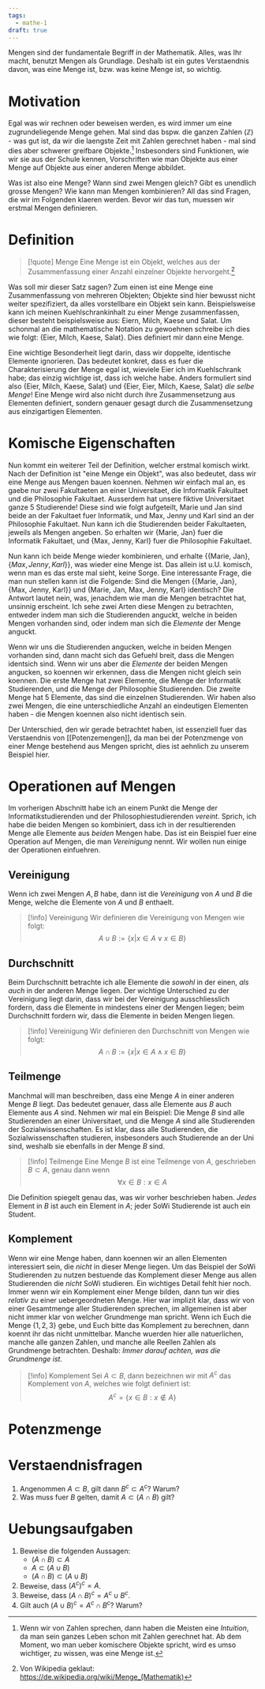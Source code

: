 ```yaml
---
tags:
  - mathe-1
draft: true
---
```

Mengen sind der fundamentale Begriff in der Mathematik. Alles, was Ihr macht, benutzt Mengen als Grundlage. Deshalb ist ein gutes Verstaendnis davon, was eine Menge ist, bzw. was keine Menge ist, so wichtig. 

# Motivation
Egal was wir rechnen oder beweisen werden, es wird immer um eine zugrundeliegende Menge gehen. Mal sind das bspw. die ganzen Zahlen ($\mathbb{Z}$) - was gut ist, da wir die laengste Zeit mit Zahlen gerechnet haben - mal sind dies aber schwerer greifbare Objekte.[^1] Insbesonders sind Funktionen, wie wir sie aus der Schule kennen, Vorschriften wie man Objekte aus einer Menge auf Objekte aus einer anderen Menge abbildet. 

Was ist also eine Menge? Wann sind zwei Mengen gleich? Gibt es unendlich grosse Mengen? Wie kann man Mengen kombinieren? All das sind Fragen, die wir im Folgenden klaeren werden. Bevor wir das tun, muessen wir erstmal Mengen definieren.

# Definition


> [!quote] Menge
> Eine Menge ist ein Objekt, welches aus der Zusammenfassung einer Anzahl einzelner Objekte hervorgeht.[^2]

Was soll mir dieser Satz sagen? Zum einen ist eine Menge eine Zusammenfassung von mehreren Objekten; Objekte sind hier bewusst nicht weiter spezifiziert, da alles vorstellbare ein Objekt sein kann. Beispielsweise kann ich meinen Kuehlschrankinhalt zu einer Menge zusammenfassen, dieser besteht beispielsweise aus: Eiern, Milch, Kaese und Salat. Um schonmal an die mathematische Notation zu gewoehnen schreibe ich dies wie folgt: $\{\text{Eier, Milch, Kaese, Salat}\}$. Dies definiert mir dann eine Menge.

Eine wichtige Besonderheit liegt darin, dass wir doppelte, identische Elemente ignorieren. Das bedeutet konkret, dass es fuer die Charakterisierung der Menge egal ist, wieviele Eier ich  im Kuehlschrank habe; das einzig wichtige ist, dass ich welche habe. Anders formuliert sind also $\{\text{Eier, Milch, Kaese, Salat}\}$ und $\{\text{Eier, Eier, Milch, Kaese, Salat}\}$ *die selbe Menge*! Eine Menge wird also nicht durch ihre Zusammensetzung aus Elementen definiert, sondern genauer gesagt durch die Zusammensetzung aus einzigartigen Elementen.

# Komische Eigenschaften

Nun kommt ein weiterer Teil der Definition, welcher erstmal komisch wirkt. Nach der Definition ist "eine Menge ein Objekt", was also bedeutet, dass wir eine Menge aus Mengen bauen koennen. Nehmen wir einfach mal an, es gaebe nur zwei Fakultaeten an einer Universitaet, die Informatik Fakultaet und die Philosophie Fakultaet. Ausserdem hat unsere fiktive Universitaet ganze 5 Studierende! Diese sind wie folgt aufgeteilt, Marie und Jan sind beide an der Fakultaet fuer Informatik, und Max, Jenny und Karl sind an der Philosophie Fakultaet. Nun kann ich die Studierenden beider Fakultaeten, jeweils als Mengen angeben. So erhalten wir $\{\text{Marie, Jan}\}$ fuer die Informatik Fakultaet, und $\{\text{Max, Jenny, Karl}\}$ fuer die Philosophie Fakultaet. 

Nun kann ich beide Menge wieder kombinieren, und erhalte $\{\{\text{Marie, Jan}\}, \{Max, Jenny, Karl\}\}$, was wieder eine Menge ist. Das allein ist u.U. komisch, wenn man es das erste mal sieht, keine Sorge. Eine interessante Frage, die man nun stellen kann ist die Folgende: Sind die Mengen $\{\{\text{Marie, Jan}\}, \{\text{Max, Jenny, Karl}\}\}$ und $\{\text{Marie, Jan, Max, Jenny, Karl}\}$ identisch? Die Antwort lautet nein, was, jenachdem wie man die Mengen betrachtet hat, unsinnig erscheint. Ich sehe zwei Arten diese Mengen zu betrachten, entweder indem man sich die Studierenden anguckt, welche in beiden Mengen vorhanden sind, oder indem man sich die *Elemente* der Menge anguckt.

Wenn wir uns die Studierenden angucken, welche in beiden Mengen vorhanden sind, dann macht sich das Gefuehl breit, dass die Mengen identsich sind. Wenn wir uns aber die *Elemente* der beiden Mengen angucken, so koennen wir erkennen, dass die Mengen nicht gleich sein koennen. Die erste Menge hat zwei Elemente, die Menge der Informatik Studierenden, und die Menge der Philosophie Studierenden. Die zweite Menge hat 5 Elemente, das sind die einzelnen Studierenden. Wir haben also zwei Mengen, die eine unterschiedliche Anzahl an eindeutigen Elementen haben - die Mengen koennen also nicht identisch sein.

Der Unterschied, den wir gerade betrachtet haben, ist essenziell fuer das Verstaendnis von [[Potenzemengen]], da man bei der Potenzmenge von einer Menge bestehend aus Mengen spricht, dies ist aehnlich zu unserem Beispiel hier.

# Operationen auf Mengen

Im vorherigen Abschnitt habe ich an einem Punkt die Menge der Informatikstudierenden und der Philosophiestudierenden *vereint*. Sprich, ich habe die beiden Mengen so kombiniert, dass ich in der resultierenden Menge alle Elemente aus *beiden* Mengen habe. Das ist ein Beispiel fuer eine Operation auf Mengen, die man *Vereinigung* nennt. Wir wollen nun einige der Operationen einfuehren.

## Vereinigung

Wenn ich zwei Mengen $A, B$ habe, dann ist die *Vereinigung* von $A$ und $B$ die Menge, welche die Elemente von $A$ und $B$ enthaelt. 


> [!info] Vereinigung
> Wir definieren die Vereinigung von Mengen wie folgt:
> $$A \cup B := \{x | x \in A \vee x \in B\}$$

## Durchschnitt

Beim Durchschnitt betrachte ich alle Elemente die *sowohl* in der einen, *als auch* in der anderen Menge liegen. Der wichtige Unterschied zu der Vereinigung liegt darin, dass wir bei der Vereinigung ausschliesslich fordern, dass die Elemente in mindestens einer der Mengen liegen; beim Durchschnitt fordern wir, dass die Elemente in beiden Mengen liegen.


> [!info] Vereinigung
> Wir definieren den Durchschnitt von Mengen wie folgt:
> $$A \cap B := \{x | x \in A \wedge x \in B\}$$


## Teilmenge

Manchmal will man beschreiben, dass eine Menge $A$ in einer anderen Menge $B$ liegt. Das bedeutet genauer, dass alle Elemente aus $B$ auch Elemente aus $A$ sind. Nehmen wir mal ein Beispiel: Die Menge $B$ sind alle Studierenden an einer Universitaet, und die Menge $A$ sind alle Studierenden der Sozialwissenschaften. Es ist klar, dass alle Studierenden, die Sozialwissenschaften studieren, insbesonders auch Studierende an der Uni sind, weshalb sie ebenfalls in der Menge $B$ sind.


> [!info] Teilmenge
> Eine Menge $B$ ist eine Teilmenge von $A$, geschrieben $B \subset A$, genau dann wenn
> $$\forall x \in B : x \in A$$

Die Definition spiegelt genau das, was wir vorher beschrieben haben. *Jedes* Element in $B$ ist auch ein Element in $A$; jeder SoWi Studierende ist auch ein Student.

## Komplement

Wenn wir eine Menge haben, dann koennen wir an allen Elementen interessiert sein, die *nicht* in dieser Menge liegen. Um das Beispiel der SoWi Studierenden zu nutzen bestuende das Komplement dieser Menge aus allen Studierenden die *nicht* SoWi studieren. Ein wichtiges Detail fehlt hier noch. Immer wenn wir ein Komplement einer Menge bilden, dann tun wir dies *relativ* zu einer uebergeordneten Menge. Hier war implizit klar, dass wir von einer Gesamtmenge aller Studierenden sprechen, im allgemeinen ist aber nicht immer klar von welcher Grundmenge man spricht. Wenn ich Euch die Menge $\{1, 2, 3\}$ gebe, und Euch bitte das Komplement zu berechnen, dann koennt ihr das nicht unmittelbar. Manche wuerden hier alle natuerlichen, manche alle ganzen Zahlen, und manche alle Reellen Zahlen als Grundmenge betrachten. Deshalb: *Immer darauf achten, was die Grundmenge ist.*


> [!info] Komplement
> Sei $A \subset B$, dann bezeichnen wir mit $A^c$ das Komplement von $A$, welches wie folgt definiert ist:
> $$A^c = \{x \in B : x \notin A\}$$

# Potenzmenge


# Verstaendnisfragen
1. Angenommen $A \subset B$, gilt dann $B^{c}\subset A^{c}$? Warum?
2. Was muss fuer $B$ gelten, damit $A \subset (A \cap B)$ gilt?
# Uebungsaufgaben
1. Beweise die folgenden Aussagen:
	- $(A \cap B) \subset A$
	- $A \subset (A \cup B)$
	- $(A \cap B) \subset (A \cup B)$
2. Beweise, dass $(A^c)^c=A$.
3. Beweise, dass $(A \cap B)^{c} = A^{c} \cup B^{c}$.
4. Gilt auch $(A \cup B)^{c}= A^{c} \cap B^{c}$? Warum?



[^1]: Wenn wir von Zahlen sprechen, dann haben die Meisten eine *Intuition*, da man sein ganzes Leben schon mit Zahlen gerechnet hat. Ab dem Moment, wo man ueber komischere Objekte spricht, wird es umso wichtiger, zu wissen, was eine Menge ist.
[^2]: Von Wikipedia geklaut: https://de.wikipedia.org/wiki/Menge_(Mathematik)
[^3]: Falls nicht klar ist warum das gilt, so empfehle ich Euch selbst davon zu ueberzeugen.